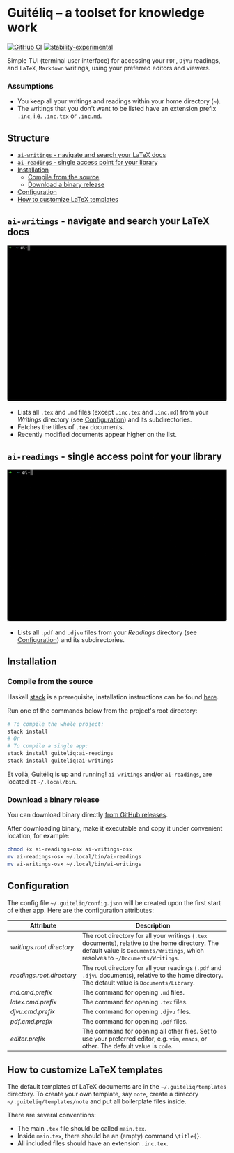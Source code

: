 # Guitéliq – a toolset for knowledge work

[![GitHub CI](https://github.com/armeninants/guiteliq/workflows/Haskell-CI/badge.svg)](https://github.com/armeninants/guiteliq/actions)
[![stability-experimental](https://img.shields.io/badge/stability-experimental-orange.svg)](https://github.com/mkenney/software-guides/blob/master/STABILITY-BADGES.md#experimental)


Simple TUI (terminal user interface) for accessing your `PDF`, `DjVu` readings, and `LaTeX`, `Markdown` writings, using your preferred editors and viewers.

### Assumptions

- You keep all your writings and readings within your home directory (`~`).
- The writings that you don't want to be listed have an extension prefix `.inc`, i.e. `.inc.tex` or `.inc.md`.

## Structure

- [`ai-writings` - navigate and search your LaTeX docs](#ai-writings---navigate-and-search-your-latex-docs)
- [`ai-readings` - single access point for your library](#ai-readings---single-access-point-for-your-library)
- [Installation](#installation)
  - [Compile from the source](#compile-from-the-source)
  - [Download a binary release](#download-a-binary-release)
- [Configuration](#configuration)
- [How to customize LaTeX templates](#how-to-customize-latex-templates)

## `ai-writings` - navigate and search your LaTeX docs

<img src="docs/assets/writings.gif">

- Lists all `.tex` and `.md` files (except `.inc.tex` and `.inc.md`) from your *Writings* directory (see [Configuration](#configuration)) and its subdirectories.
- Fetches the titles of `.tex` documents.
- Recently modified documents appear higher on the list.

## `ai-readings` - single access point for your library

<img src="docs/assets/readings.gif">

- Lists all `.pdf` and `.djvu` files from your *Readings* directory (see [Configuration](#configuration)) and its subdirectories.

## Installation

### Compile from the source
Haskell [stack](https://docs.haskellstack.org/en/stable/) is a prerequisite, installation instructions can be found [here](https://docs.haskellstack.org/en/stable/).

Run one of the commands below from the project's root directory:
```bash
# To compile the whole project:
stack install
# Or
# To compile a single app:
stack install guiteliq:ai-readings
stack install guiteliq:ai-writings
```

Et voilà, Guitéliq is up and running!
`ai-writings` and/or `ai-readings`, are located at `~/.local/bin`.

### Download a binary release
You can download binary directly [from GitHub releases](https://github.com/armeninants/guiteliq/releases).

After downloading binary, make it executable and copy it under convenient location, for example:

```bash
chmod +x ai-readings-osx ai-writings-osx
mv ai-readings-osx ~/.local/bin/ai-readings
mv ai-writings-osx ~/.local/bin/ai-writings
```

## Configuration

The config file `~/.guiteliq/config.json` will be created upon the first start of either app.
Here are the configuration attributes:

| Attribute                 | Description                                                                                                                                                                       |
| ------------------------- | --------------------------------------------------------------------------------------------------------------------------------------------------------------------------------- |
| *writings.root.directory* | The root directory for all your writings (`.tex` documents), relative to the home directory. The default value is `Documents/Writings`, which resolves to `~/Documents/Writings`. |
| *readings.root.directory* | The root directory for all your readings (`.pdf` and `.djvu` documents), relative to the home directory. The default value is `Documents/Library`.                                |
| *md.cmd.prefix*           | The command for opening `.md` files.                                                                                                                                              |
| *latex.cmd.prefix*        | The command for opening `.tex` files.                                                                                                                                             |
| *djvu.cmd.prefix*         | The command for opening `.djvu` files.                                                                                                                                            |
| *pdf.cmd.prefix*          | The command for opening `.pdf` files.                                                                                                                                             |
| *editor.prefix*           | The command for opening all other files. Set to use your preferred editor, e.g. `vim`, `emacs`, or other. The default value is `code`.                                            |


## How to customize LaTeX templates

The default templates of LaTeX documents are in the `~/.guiteliq/templates` directory.
To create your own template, say `note`, create a direcory `~/.guiteliq/templates/note` and put all boilerplate files inside.

There are several conventions:
- The main `.tex` file should be called `main.tex`.
- Inside `main.tex`, there should be an (empty) command `\title{}`.
- All included files should have an extension `.inc.tex`.
